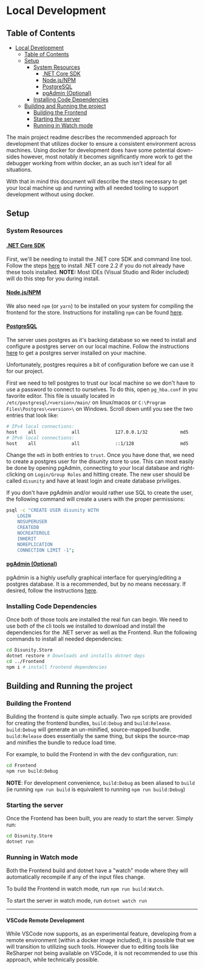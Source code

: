 # Local Development

## Table of Contents

- [Local Development](#Local-Development)
  - [Table of Contents](#Table-of-Contents)
  - [Setup](#Setup)
    - [System Resources](#System-Resources)
      - [.NET Core SDK](#NET-Core-SDK)
      - [Node.js/NPM](#NodejsNPM)
      - [PostgreSQL](#PostgreSQL)
      - [pgAdmin (Optional)](#pgAdmin-Optional)
    - [Installing Code Dependencies](#Installing-Code-Dependencies)
  - [Building and Running the project](#Building-and-Running-the-project)
    - [Building the Frontend](#Building-the-Frontend)
    - [Starting the server](#Starting-the-server)
    - [Running in Watch mode](#Running-in-Watch-mode)

The main project readme describes the recommended approach for development that
utilizes docker to ensure a consistent environment across machines. Using docker
for development does have some potential down-sides however, most notably it becomes
significantly more work to get the debugger working from within docker, an as such
isn't ideal for all situations.

With that in mind this document will describe the steps necessary to get your local
machine up and running with all needed tooling to support development without
using docker.

## Setup

### System Resources

#### [.NET Core SDK](https://dotnet.microsoft.com/)

First, we'll be needing to install the .NET core SDK and command line tool. Follow the steps [here][dotnet-dl] to install .NET core 2.2 if you do not already have these tools installed. **NOTE:** Most IDEs (Visual Studio and Rider included) will do this step for you during install.

#### [Node.js/NPM](https://nodejs.org/en/)

We also need `npm` (or `yarn`) to be installed on your system for compiling the frontend for the store. Instructions for installing `npm` can be found [here][npm-dl].

#### [PostgreSQL](https://www.postgresql.org/)

The server uses postgres as it's backing database so we need to install and configure a postgres server on our local machine. Follow the instructions [here][postgres-dl] to get a postgres server installed on your machine.

Unfortunately, postgres requires a bit of configuration before we can use it for our project.

First we need to tell postgres to trust our local machine so we don't have to use a password to connect to ourselves. To do this, open `pg_hba.conf` in you favorite editor. This file is usually located in `/etc/postgresql/<version>/main/` on linux/macos or `C:\Program Files\Postgres\<version>\` on Windows. Scroll down until you see the two entries that look like:

```sh
# IPv4 local connections:
host    all             all             127.0.0.1/32            md5
# IPv6 local connections:
host    all             all             ::1/128                 md5
```

Change the `md5` in both entries to `trust`. Once you have done that, we need to create a postgres user for the disunity store to use. This can most easily be done by opening pgAdmin, connecting to your local database and right-clicking on `Login/Group Roles` and hitting create. The new user should be called `disunity` and have at least login and create database priviliges.

If you don't have pgAdmin and/or would rather use SQL to create the user, the following command will create a users with the proper permissions:
```sh
psql -c "CREATE USER disunity WITH
	LOGIN
	NOSUPERUSER
	CREATEDB
	NOCREATEROLE
	INHERIT
	NOREPLICATION
	CONNECTION LIMIT -1";
```

#### [pgAdmin (Optional)](https://www.pgadmin.org)

pgAdmin is a highly usefully graphical interface for querying/editing a postgres database. It is a recommended, but by no means necessary. If desired, follow the instructions [here][pgadmin-dl].


### Installing Code Dependencies

Once both of those tools are installed the real fun can begin. We need to use both of the cli tools we installed to download and install the dependencies for the .NET server as well as the Frontend. Run the following commands to install all needed dependencies:

```sh
cd Disunity.Store
dotnet restore # Downloads and installs dotnet deps
cd ../Frontend
npm i # install frontend dependencies
```

## Building and Running the project

### Building the Frontend

Building the frontend is quite simple actually. Two `npm` scripts are provided for creating the frontend bundles, `build:Debug` and `build:Release`.
`build:Debug` will generate an un-minified, source-mapped bundle. `build:Release` does essentially the same thing, but skips the source-map and minifies the bundle to reduce load time.

For example, to build the Frontend in with the dev configuration, run:

```sh
cd Frontend
npm run build:Debug
```

**NOTE**: For development convenience, `build:Debug` as been aliased to `build` (ie running `npm run build` is equivalent to running `npm run build:Debug`)

### Starting the server

Once the Frontend has been built, you are ready to start the server. Simply run:
```sh
cd Disunity.Store
dotnet run
```

### Running in Watch mode

Both the Frontend build and dotnet have a "watch" mode where they will automatically recompile if any of the input files change.

To build the Frontend in watch mode, run `npm run build:Watch`.

To start the server in watch mode, run `dotnet watch run`

---

#### VSCode Remote Development <!-- omit in toc -->
While VSCode now supports, as an experimental feature, developing from a remote
environment (within a docker image included), it is possible that we will transition
to utilizing such tools. However due to editing tools like ReSharper not being
available on VSCode, it is not recommended to use this approach, while technically possible.

[dotnet-dl]:https://dotnet.microsoft.com/download/dotnet-core
[npm-dl]:https://nodejs.org/en/download/
[postgres-dl]:https://www.postgresql.org/download
[pgadmin-dl]:https://www.pgadmin.org/download/
